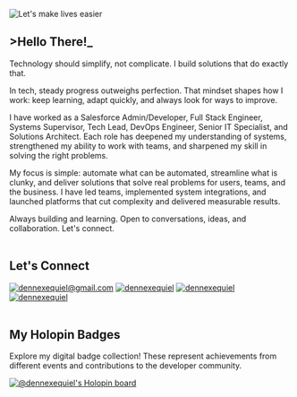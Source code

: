 ![Let's make lives easier](./banner.png)

## >Hello There!_
Technology should simplify, not complicate. I build solutions that do exactly that.

In tech, steady progress outweighs perfection. That mindset shapes how I work: keep learning, adapt quickly, and always look for ways to improve.

I have worked as a Salesforce Admin/Developer, Full Stack Engineer, Systems Supervisor, Tech Lead, DevOps Engineer, Senior IT Specialist, and Solutions Architect. Each role has deepened my understanding of systems, strengthened my ability to work with teams, and sharpened my skill in solving the right problems.

My focus is simple: automate what can be automated, streamline what is clunky, and deliver solutions that solve real problems for users, teams, and the business. I have led teams, implemented system integrations, and launched platforms that cut complexity and delivered measurable results.

Always building and learning. Open to conversations, ideas, and collaboration. Let's connect.
<br/><br/>
## Let's Connect
[![dennexequiel@gmail.com](https://img.shields.io/badge/%2Fdennexequiel@gmail.com-Gmail-%23EA4335?style=flat-square&logo=gmail)](mailto:dennexequiel@gmail.com)
[![dennexequiel](https://img.shields.io/badge/%2Fdennexequiel-LinkedIn-%230E76A8?style=flat-square&logo=linkedin)](https://linkedin.com/in/dennexequiel)
[![dennexequiel](https://img.shields.io/badge/Dennski%231077-Discord-5865F2?style=flat-square&logo=discord)](https://discord.com/users/542524926519803914)
[![dennexequiel](https://img.shields.io/badge/%2Fdennexequiel-Trailblazer.me-%2317A0DB?style=flat-square&logo=salesforce)](https://trailblazer.me/id/dennexequiel)
<br/><br/>
## My Holopin Badges
Explore my digital badge collection! These represent achievements from different events and contributions to the developer community.

[![@dennexequiel's Holopin board](https://holopin.me/dennexequiel)](https://holopin.io/@dennexequiel)
